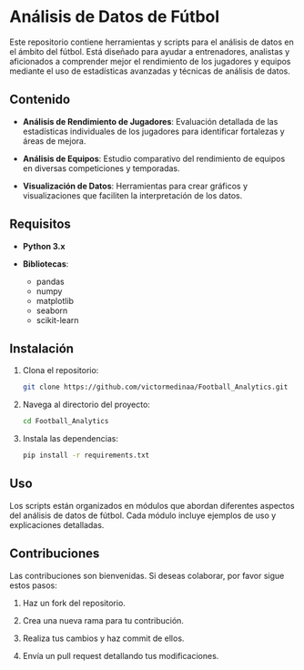 # Análisis de Datos de Fútbol

Este repositorio contiene herramientas y scripts para el análisis de datos en el ámbito del fútbol. Está diseñado para ayudar a entrenadores, analistas y aficionados a comprender mejor el rendimiento de los jugadores y equipos mediante el uso de estadísticas avanzadas y técnicas de análisis de datos.

## Contenido

- **Análisis de Rendimiento de Jugadores**: Evaluación detallada de las estadísticas individuales de los jugadores para identificar fortalezas y áreas de mejora.

- **Análisis de Equipos**: Estudio comparativo del rendimiento de equipos en diversas competiciones y temporadas.

- **Visualización de Datos**: Herramientas para crear gráficos y visualizaciones que faciliten la interpretación de los datos.

## Requisitos

- **Python 3.x**

- **Bibliotecas**:
  - pandas
  - numpy
  - matplotlib
  - seaborn
  - scikit-learn

## Instalación

1. Clona el repositorio:

   ```bash
   git clone https://github.com/victormedinaa/Football_Analytics.git
   ```

2. Navega al directorio del proyecto:

   ```bash
   cd Football_Analytics
   ```

3. Instala las dependencias:

   ```bash
   pip install -r requirements.txt
   ```

## Uso

Los scripts están organizados en módulos que abordan diferentes aspectos del análisis de datos de fútbol. Cada módulo incluye ejemplos de uso y explicaciones detalladas.

## Contribuciones

Las contribuciones son bienvenidas. Si deseas colaborar, por favor sigue estos pasos:

1. Haz un fork del repositorio.

2. Crea una nueva rama para tu contribución.

3. Realiza tus cambios y haz commit de ellos.

4. Envía un pull request detallando tus modificaciones.
